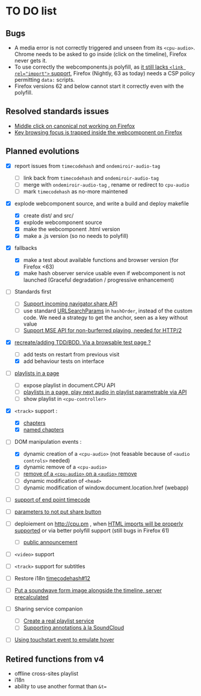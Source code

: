 TO DO list
==========

Bugs
----

* A media error is not correctly triggered and unseen from its  `<cpu-audio>`. Chrome needs to be asked to go inside (click on the timeline), Firefox never gets it.
* To use correctly the webcomponents.js polyfill, as [it still lacks `<link rel="import">` support](https://hacks.mozilla.org/2015/06/the-state-of-web-components/), Firefox (Nightly, 63 as today) needs a CSP policy permitting `data:` scripts.
* Firefox versions 62 and below cannot start it correctly even with the polyfill.

Resolved standards issues
-------------------------

* [Middle click on canonical not working on Firefox](https://bugzilla.mozilla.org/show_bug.cgi?id=1476302)
* [Key browsing focus is trapped inside the webcomponent on Firefox](https://bugzilla.mozilla.org/show_bug.cgi?id=1476301)

Planned evolutions
------------------

- [X] report issues from `timecodehash` and `ondemiroir-audio-tag`
    - [ ] link back from `timecodehash` and `ondemiroir-audio-tag`
    - [ ] merge with `ondemiroir-audio-tag` , rename or redirect to `cpu-audio`
    - [ ] mark `timecodehash` as no-more maintened
- [X] explode webcomponent source, and write a build and deploy makefile 
    - [X] create dist/ and src/
    - [X] explode webcomponent source
    - [X] make the webcomponent .html version
    - [X] make a .js version (so no needs to polyfill)
- [X] fallbacks
    - [X] make a test about available functions and browser version (for Firefox <63)
    - [X] make hash observer service usable even if webcomponent is not launched (Graceful degradation / progressive enhancement)
- [ ] Standards first
    - [ ] [Support incoming navigator.share API](https://github.com/dascritch/ondemiroir-audio-tag/issues/55)
    - [ ] use standard [URLSearchParams](https://developer.mozilla.org/en-US/docs/Web/API/URLSearchParams) in `hashOrder`, instead of the custom code. We need a strategy to get the anchor, seen as a key without value
    - [ ] [Support MSE API for non-burferred playing, needed for HTTP/2](https://github.com/dascritch/ondemiroir-audio-tag/issues/22)
- [X] [recreate/adding TDD/BDD.  Via a browsable test page ?](https://github.com/dascritch/ondemiroir-audio-tag/issues/35)
    - [ ] add tests on restart from previous visit
    - [X] add behaviour tests on interface
- [ ] [playlists in a page](https://github.com/dascritch/ondemiroir-audio-tag/issues/47)
    - [ ] expose playlist in document.CPU API
    - [ ] [playlists in a page, play next audio in playlist parametrable via API](https://github.com/dascritch/ondemiroir-audio-tag/issues/47)
    - [ ] show playlist in `<cpu-controller>`
- [X] `<track>` support :
    - [X] [chapters](https://github.com/dascritch/timecodehash/issues/1)
    - [X] [named chapters](https://github.com/dascritch/ondemiroir-audio-tag/issues/9)
- [ ] DOM manipulation events :
    - [X] dynamic creation of a `<cpu-audio>` (not feasable because of `<audio controls>` needed)
    - [X] dynamic remove of a `<cpu-audio>`
    - [ ] [remove of a `<cpu-audio>` on a `<audio>` remove](https://github.com/dascritch/ondemiroir-audio-tag/issues/8)
    - [ ] dynamic modification of `<head>`
    - [ ] dynamic modification of window.document.location.href (webapp)
- [ ] [support of end point timecode](https://github.com/dascritch/ondemiroir-audio-tag/issues/25)
- [ ] [parameters to not put share button](https://github.com/dascritch/ondemiroir-audio-tag/issues/26)
- [ ] deploiement on <http://cpu.pm> , when [HTML imports will be properly supported](https://caniuse.com/#feat=imports) or via better polyfill support (still bugs in Firefox 61)
    - [ ] [public announcement](https://www.webcomponents.org/publish)
- [ ] `<video>` support
- [ ] `<track>` support for subtitles 
- [ ] Restore i18n [timecodehash#12](https://github.com/dascritch/timecodehash/issues/12)
- [ ] [Put a soundwave form image alongside the timeline, server precalculated](https://github.com/dascritch/ondemiroir-audio-tag/issues/52)
- [ ] Sharing service companion
    - [ ] [Create a real playlist service](https://github.com/dascritch/ondemiroir-audio-tag/issues/42)
    - [ ] [Supporting annotations à la SoundCloud](https://github.com/dascritch/ondemiroir-audio-tag/issues/29)
- [ ] [Using touchstart event to emulate hover](https://github.com/dascritch/ondemiroir-audio-tag/issues/37)


Retired functions from v4
-------------------------

- offline cross-sites playlist
- i18n
- ability to use another format than `&t=`